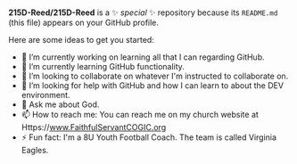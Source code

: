 ###


**215D-Reed/215D-Reed** is a ✨ _special_ ✨ repository because its `README.md` (this file) appears on your GitHub profile.

Here are some ideas to get you started:

- 🔭 I’m currently working on learning all that I can regarding GitHub.
- 🌱 I’m currently learning GitHub functionality.
- 👯 I’m looking to collaborate on whatever I'm instructed to collaborate on.
- 🤔 I’m looking for help with GitHub and how I can learn to about the DEV environment.
- 💬 Ask me about God.
- 📫 How to reach me: You can reach me on my church website at Https://www.FaithfulServantCOGIC.org
- ⚡ Fun fact: I'm a 8U Youth Football Coach. The team is called Virginia Eagles.

